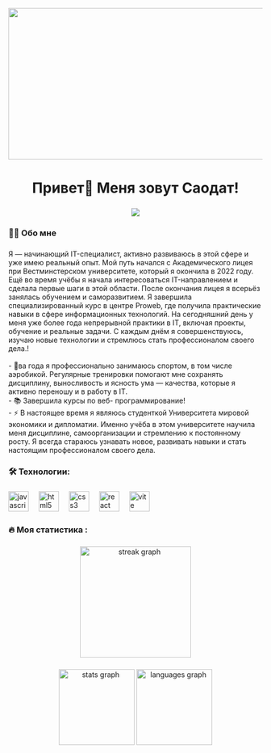 <br clear="both">

<div align="center">
  <img height="300" width="600" src="https://user-images.githubusercontent.com/74038190/225813708-98b745f2-7d22-48cf-9150-083f1b00d6c9.gif"  />
</div>

###

<h1 align="center">Привет👋 Меня зовут Саодат!</h1>



###

<div align="center">
  <img src="https://visitor-badge.laobi.icu/badge?page_id=saodat30.saodat30&"  />
</div>

###

<h3 align="left">👩‍💻  Обо мне</h3>

###

<p align="left">Я — начинающий IT-специалист, активно развиваюсь в этой сфере и уже имею реальный опыт.
Мой путь начался с Академического лицея при Вестминстерском университете, который я окончила в 2022 году. Ещё во время учёбы я начала интересоваться IT-направлением и сделала первые шаги в этой области.
После окончания лицея я всерьёз занялась обучением и саморазвитием. Я завершила специализированный курс в центре Proweb, где получила практические навыки в сфере информационных технологий.
На сегодняшний день у меня уже более года непрерывной практики в IT, включая проекты, обучение и реальные задачи. С каждым днём я совершенствуюсь, изучаю новые технологии и стремлюсь стать профессионалом своего дела.!<br><br>- 🔭ва года я профессионально занимаюсь спортом, в том числе аэробикой. Регулярные тренировки помогают мне сохранять дисциплину, выносливость и ясность ума — качества, которые я активно переношу и в работу в IT.<br>- 📚 Завершила курсы по веб- программирование!<br>- ⚡ 
В настоящее время я являюсь студенткой Университета мировой экономики и дипломатии. Именно учёба в этом университете научила меня дисциплине, самоорганизации и стремлению к постоянному росту. Я всегда стараюсь узнавать новое, развивать навыки и стать настоящим профессионалом своего дела.</p>

###


<h3 align="left">🛠 Технологии:</h3>

###

<div align="left">
  <img src="https://cdn.jsdelivr.net/gh/devicons/devicon/icons/javascript/javascript-original.svg" height="40" alt="javascript logo"  />
  <img width="12" />
  <img src="https://cdn.jsdelivr.net/gh/devicons/devicon/icons/html5/html5-original.svg" height="40" alt="html5 logo"  />
  <img width="12" />
  <img src="https://cdn.jsdelivr.net/gh/devicons/devicon/icons/css3/css3-original.svg" height="40" alt="css3 logo"  />
  <img width="12" />
  <img src="https://cdn.jsdelivr.net/gh/devicons/devicon/icons/react/react-original.svg" height="40" alt="react logo"  />
  <img width="12" />
  <img src="https://skillicons.dev/icons?i=vite" height="40" alt="vite logo"  />
  <img width="12" />


###

<h3 align="left">🔥   Моя статистика :</h3>

###

 <div align="center"> <img src="https://streak-stats.demolab.com?user=saodat30&locale=en&mode=daily&theme=dark&hide_border=false&border_radius=5&order=3" height="220" alt="streak graph" /> </div>

###

 <div align="center"> <img src="https://github-readme-stats.vercel.app/api?username=saodat30&hide_title=false&hide_rank=false&show_icons=true&include_all_commits=true&count_private=true&disable_animations=false&theme=dracula&locale=en&hide_border=false&order=1" height="150" alt="stats graph" /> <img src="https://github-readme-stats.vercel.app/api/top-langs?username=saodat30&locale=en&hide_title=false&layout=compact&card_width=320&langs_count=5&theme=dracula&hide_border=false&order=2" height="150" alt="languages graph" /> </div>


